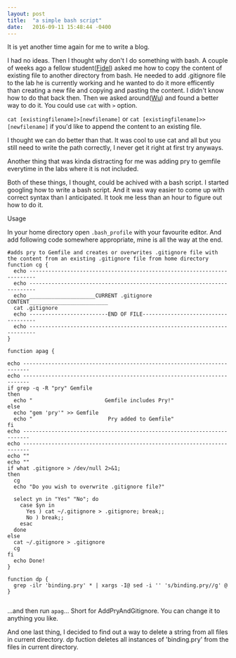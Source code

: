 ```yaml
---
layout: post
title:  "a simple bash script"
date:   2016-09-11 15:48:44 -0400
---
```




It is yet another time again for me to write a blog.

I had no ideas. 
Then I thought why don't I do something with bash. A couple of weeks ago a fellow student([Fidel](https://unorientedobject.wordpress.com/)) asked me how to copy the content of existing file to another directory from bash. He needed to add .gitignore file to the lab he is currently working and he wanted to do it more efficently than creating a new file and copying and pasting the content. I didn't know how to do that back then. Then we asked around([Wu](https://irevived1.github.io/)) and found a better way to do it. You could use ```cat``` with ```>``` option. 

``` cat [existingfilename]>[newfilename] ``` or ```cat [existingfilename]>>[newfilename]```  if you'd like to append the content to an existing file. 


I thought we can do better than that. It was cool to use cat and all but you still need to write the path correctly, I never get it right at first try anyways.

Another thing that was kinda distracting for me was adding pry to gemfile everytime in the labs where it is not included.

Both of these things, I thought, could be achived with a bash script. I started googling how to write a bash script. And it was way easier to come up with correct syntax than I anticipated. It took me less than an hour to figure out how to do it. 


Usage

In your home directory open ```.bash_profile``` with your favourite editor. And add following code somewhere appropriate, mine is all the way at the end.



```
#adds pry to Gemfile and creates or overwrites .gitignore file with the content from an existing .gitignore file from home directory
function cg {
  echo ------------------------------------------------------------------------
  echo ------------------------------------------------------------------------
  echo _____________________CURRENT .gitignore CONTENT_________________________
  cat .gitignore
  echo -------------------------END OF FILE------------------------------------
  echo ------------------------------------------------------------------------
}

function apag {

echo ------------------------------------------------------------------------
echo ------------------------------------------------------------------------
if grep -q -R "pry" Gemfile
then
  echo "                       Gemfile includes Pry!"
else
  echo "gem 'pry'" >> Gemfile
  echo "                        Pry added to Gemfile"
fi
echo ------------------------------------------------------------------------
echo ------------------------------------------------------------------------
echo ""
echo ""
if what .gitignore > /dev/null 2>&1;
then
  cg
  echo "Do you wish to overwrite .gitignore file?"

  select yn in "Yes" "No"; do
    case $yn in
      Yes ) cat ~/.gitignore > .gitignore; break;;
      No ) break;;
    esac
  done
else
  cat ~/.gitignore > .gitignore
  cg
fi
  echo Done!
}

function dp {
  grep -ilr 'binding.pry' * | xargs -I@ sed -i '' 's/binding.pry//g' @
}


```

...and then run ```apag```...
Short for AddPryAndGitignore. You can change it to anything you like. 

And one last thing, I decided to find out a way to delete a string from all files in current directory. dp fuction deletes all instances of 'binding.pry' from the files in current directory.

